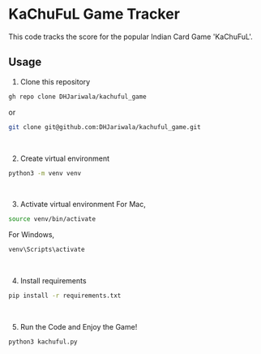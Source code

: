 # KaChuFuL Game Tracker
This code tracks the score for the popular Indian Card Game 'KaChuFuL'.

## Usage
1. Clone this repository
```sh
gh repo clone DHJariwala/kachuful_game
```
or 
```sh
git clone git@github.com:DHJariwala/kachuful_game.git
```
<br>

2. Create virtual environment
```sh
python3 -m venv venv
```
<br>

3. Activate virtual environment
For Mac,
```sh
source venv/bin/activate
```
For Windows,
```sh
venv\Scripts\activate
```
<br>

4. Install requirements
```sh
pip install -r requirements.txt
```
<br>

5. Run the Code and Enjoy the Game!
```sh
python3 kachuful.py
```